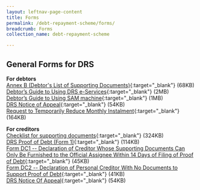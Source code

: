 ```yaml
---
layout: leftnav-page-content
title: Forms
permalink: /debt-repayment-scheme/forms/
breadcrumb: Forms
collection_name: debt-repayment-scheme

---
```


General Forms for DRS
---
**For debtors**<br>
[Annex B (Debtor's List of Supporting Documents)](/files/AnnexB(Debtor'sListofSupportingDocuments).pdf){:target="_blank"} (68KB)<br>
[Debtor’s Guide to Using DRS e-Services](/files/Debtor'sGuidetoUsingDRSe-Services.pdf){:target="_blank"} (2MB)<br>
[Debtor’s Guide to Using SAM machine](/files/UserGuideforSAM_DRS.pdf){:target="_blank"} (1MB)<br>
[DRS Notice of Appeal](/files/DRSNoticeofAppeal.pdf){:target="_blank"} (54KB)<br>
[Request to Temporarily Reduce Monthly Instalment](/files/RequesttoTemporarilyReduceMonthlyInstalment.pdf){:target="_blank"} (164KB)<br>

**For creditors**<br>
[Checklist for supporting documents](/files/ChecklisttoCreditorsforSupportingDocuments_revisedversion20062018.pdf){:target="_blank"} (324KB)<br>
[DRS Proof of Debt (Form 1)](/files/DRSProofofDebt(Form1).pdf){:target="_blank"} (114KB)<br>
[Form DC1 -- Declaration of Creditor Whose Supporting Documents Can Only Be Furnished to the Official Assignee Within 14 Days of Filing of Proof of Debt](/files/FormDC1DRS.pdf){:target="_blank"} (45KB)<br>
[Form DC2 -- Declaration of Personal Creditor With No Documents to Support Proof of Debt](/files/FormDC2DRS.pdf){:target="_blank"} (41KB)<br>
[DRS Notice Of Appeal](/files/DRSNoticeofAppeal.pdf){:target="_blank"} (54KB)<br>
